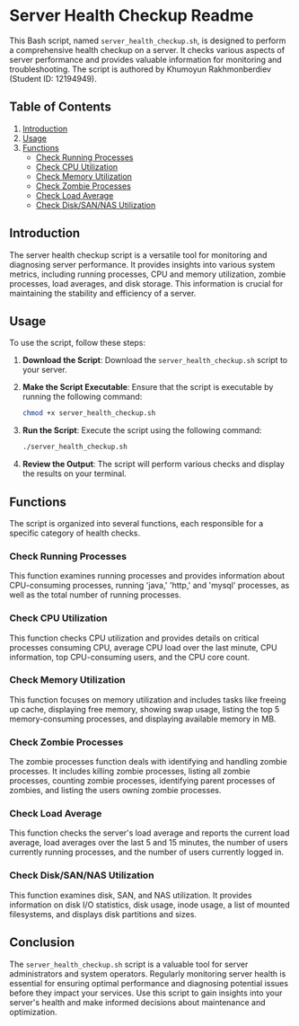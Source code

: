 # Server Health Checkup Readme

This Bash script, named `server_health_checkup.sh`, is designed to perform a comprehensive health checkup on a server. It checks various aspects of server performance and provides valuable information for monitoring and troubleshooting. The script is authored by Khumoyun Rakhmonberdiev (Student ID: 12194949).

## Table of Contents
1. [Introduction](#introduction)
2. [Usage](#usage)
3. [Functions](#functions)
    - [Check Running Processes](#check-running-processes)
    - [Check CPU Utilization](#check-cpu-utilization)
    - [Check Memory Utilization](#check-memory-utilization)
    - [Check Zombie Processes](#check-zombie-processes)
    - [Check Load Average](#check-load-average)
    - [Check Disk/SAN/NAS Utilization](#check-disksannas-utilization)

## Introduction <a name="introduction"></a>

The server health checkup script is a versatile tool for monitoring and diagnosing server performance. It provides insights into various system metrics, including running processes, CPU and memory utilization, zombie processes, load averages, and disk storage. This information is crucial for maintaining the stability and efficiency of a server.

## Usage <a name="usage"></a>

To use the script, follow these steps:

1. **Download the Script**: Download the `server_health_checkup.sh` script to your server.

2. **Make the Script Executable**: Ensure that the script is executable by running the following command:

   ```bash
   chmod +x server_health_checkup.sh
   ```

3. **Run the Script**: Execute the script using the following command:

   ```bash
   ./server_health_checkup.sh
   ```

4. **Review the Output**: The script will perform various checks and display the results on your terminal.

## Functions <a name="functions"></a>

The script is organized into several functions, each responsible for a specific category of health checks.

### Check Running Processes <a name="check-running-processes"></a>

This function examines running processes and provides information about CPU-consuming processes, running 'java,' 'http,' and 'mysql' processes, as well as the total number of running processes.

### Check CPU Utilization <a name="check-cpu-utilization"></a>

This function checks CPU utilization and provides details on critical processes consuming CPU, average CPU load over the last minute, CPU information, top CPU-consuming users, and the CPU core count.

### Check Memory Utilization <a name="check-memory-utilization"></a>

This function focuses on memory utilization and includes tasks like freeing up cache, displaying free memory, showing swap usage, listing the top 5 memory-consuming processes, and displaying available memory in MB.

### Check Zombie Processes <a name="check-zombie-processes"></a>

The zombie processes function deals with identifying and handling zombie processes. It includes killing zombie processes, listing all zombie processes, counting zombie processes, identifying parent processes of zombies, and listing the users owning zombie processes.

### Check Load Average <a name="check-load-average"></a>

This function checks the server's load average and reports the current load average, load averages over the last 5 and 15 minutes, the number of users currently running processes, and the number of users currently logged in.

### Check Disk/SAN/NAS Utilization <a name="check-disksannas-utilization"></a>

This function examines disk, SAN, and NAS utilization. It provides information on disk I/O statistics, disk usage, inode usage, a list of mounted filesystems, and displays disk partitions and sizes.

## Conclusion

The `server_health_checkup.sh` script is a valuable tool for server administrators and system operators. Regularly monitoring server health is essential for ensuring optimal performance and diagnosing potential issues before they impact your services. Use this script to gain insights into your server's health and make informed decisions about maintenance and optimization.
